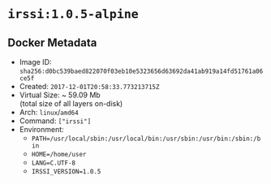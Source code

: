 # `irssi:1.0.5-alpine`

## Docker Metadata

- Image ID: `sha256:d0bc539baed822070f03eb10e5323656d63692da41ab919a14fd51761a06ce5f`
- Created: `2017-12-01T20:58:33.773213715Z`
- Virtual Size: ~ 59.09 Mb  
  (total size of all layers on-disk)
- Arch: `linux`/`amd64`
- Command: `["irssi"]`
- Environment:
  - `PATH=/usr/local/sbin:/usr/local/bin:/usr/sbin:/usr/bin:/sbin:/bin`
  - `HOME=/home/user`
  - `LANG=C.UTF-8`
  - `IRSSI_VERSION=1.0.5`
